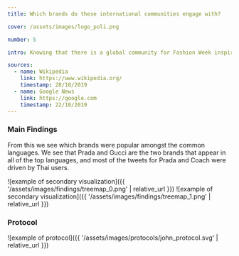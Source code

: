 ```yaml
---
title: Which brands do these international communities engage with?

cover: /assets/images/logo_poli.png

number: 5

intro: Knowing that there is a global community for Fashion Week inspires us to analyze which Brands they are engaging with.This result will provide insights for Brands and users to explore the various audiences garnered by each of the two FW events.

sources:
  - name: Wikipedia
    link: https://www.wikipedia.org/
    timestamp: 28/10/2019
  - name: Google News
    link: https://google.com
    timestamp: 22/10/2019
---
```


### Main Findings
From this we see which brands were popular amongst the common languages. We see that Prada and Gucci are the two brands that appear in all of the top languages, and most of the tweets for Prada and Coach were driven by Thai users.

![example of secondary visualization]({{ '/assets/images/findings/treemap_0.png' | relative_url }})
![example of secondary visualization]({{ '/assets/images/findings/treemap_1.png' | relative_url }})


### Protocol

![example of protocol]({{ '/assets/images/protocols/john_protocol.svg' | relative_url }})